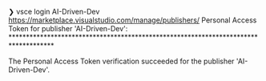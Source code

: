 



❯ vsce login AI-Driven-Dev
https://marketplace.visualstudio.com/manage/publishers/
Personal Access Token for publisher 'AI-Driven-Dev': ************************************************************************************

The Personal Access Token verification succeeded for the publisher 'AI-Driven-Dev'.